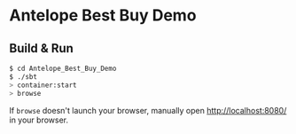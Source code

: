 # Antelope Best Buy Demo #

## Build & Run ##

```sh
$ cd Antelope_Best_Buy_Demo
$ ./sbt
> container:start
> browse
```

If `browse` doesn't launch your browser, manually open [http://localhost:8080/](http://localhost:8080/) in your browser.
